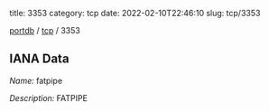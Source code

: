 title: 3353
category: tcp
date: 2022-02-10T22:46:10
slug: tcp/3353

[portdb](/) / [tcp](/category/tcp.html) / 3353


## IANA Data

_Name:_ fatpipe

_Description:_ FATPIPE

